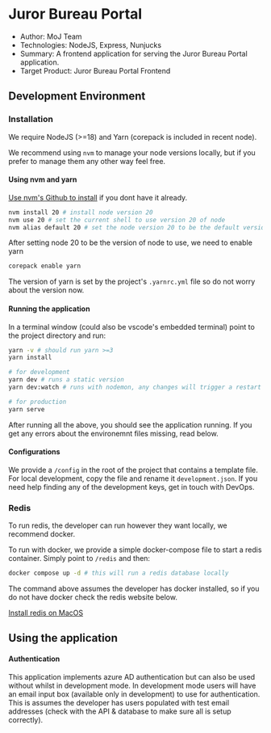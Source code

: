 # Juror Bureau Portal

- Author: MoJ Team
- Technologies: NodeJS, Express, Nunjucks
- Summary: A frontend application for serving the Juror Bureau Portal application.
- Target Product: Juror Bureau Portal Frontend

## Development Environment

### Installation
We require NodeJS (>=18) and Yarn (corepack is included in recent node).

We recommend using `nvm` to manage your node versions locally, but if you prefer to manage them any other way feel free.

#### Using nvm and yarn

[Use nvm's Github to install](https://github.com/nvm-sh/nvm) if you dont have it already.

```sh
nvm install 20 # install node version 20
nvm use 20 # set the current shell to use version 20 of node
nvm alias default 20 # set the node version 20 to be the default version
```

After setting node 20 to be the version of node to use, we need to enable yarn

```sh
corepack enable yarn
```

The version of yarn is set by the project's `.yarnrc.yml` file so do not worry about the version now.

#### Running the application

In a terminal window (could also be vscode's embedded terminal) point to the project directory and run:

```sh
yarn -v # should run yarn >=3
yarn install

# for development
yarn dev # runs a static version
yarn dev:watch # runs with nodemon, any changes will trigger a restart

# for production
yarn serve
```

After running all the above, you should see the application running. If you get any errors about the environemnt files missing, read below.

#### Configurations

We provide a `/config` in the root of the project that contains a template file. For local development, copy the file and rename it `development.json`. If you need help finding any of the development keys, get in touch with DevOps.

### Redis

To run redis, the developer can run however they want locally, we recommend docker.

To run with docker, we provide a simple docker-compose file to start a redis container.
Simply point to `/redis` and then:

```sh
docker compose up -d # this will run a redis database locally
```


The command above assumes the developer has docker installed, so if you do not have docker check the redis website below.

[Install redis on MacOS](https://redis.io/docs/install/install-redis/install-redis-on-mac-os/)

## Using the application

#### Authentication

This application implements azure AD authentication but can also be used without whilst in development mode. In development mode users will have an email input box (available only in development) to use for authentication. This is assumes the developer has users populated with test email addresses (check with the API & database to make sure all is setup correctly).


